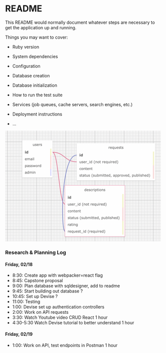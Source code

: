 # README

This README would normally document whatever steps are necessary to get the
application up and running.

Things you may want to cover:

* Ruby version

* System dependencies

* Configuration

* Database creation

* Database initialization

* How to run the test suite

* Services (job queues, cache servers, search engines, etc.)

* Deployment instructions

* ...

![database schema image](./public/sqldesign.png)

### Research & Planning Log
#### Friday, 02/18
* 8:30: Create app with webpacker=react flag
* 8:45: Capstone proposal 
* 9:00: Plan database with sqldesigner, add to readme
* 9:45: Start building out database ?
* 10:45: Set up Devise ?
* 11:00: Testing
* 1:00: Devise set up authentication controllers
* 2:00: Work on API requests
* 3:30: Watch Youtube video CRUD React 1 hour
* 4:30-5:30 Watch Devise tutorial to better understand 1 hour

#### Friday, 02/19
* 1:00: Work on API, test endpoints in Postman 1 hour